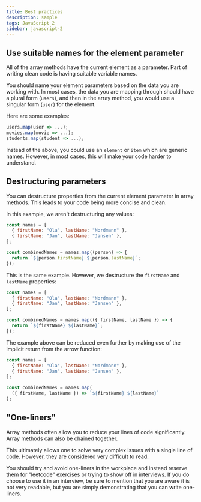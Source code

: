 ```yaml
---
title: Best practices
description: sample
tags: JavaScript 2
sidebar: javascript-2
---
```


## Use suitable names for the element parameter

All of the array methods have the current element as a parameter. Part of writing clean code is having suitable variable names.

You should name your element parameters based on the data you are working with. In most cases, the data you are mapping through should have a plural form (`users`), and then in the array method, you would use a singular form (`user`) for the element.

Here are some examples:

```js
users.map(user => ...);
movies.map(movie => ...);
students.map(student => ...);
```

Instead of the above, you could use an `element` or `item` which are generic names. However, in most cases, this will make your code harder to understand.

## Destructuring parameters

You can destructure properties from the current element parameter in array methods. This leads to your code being more concise and clean.

In this example, we aren't destructuring any values:

```js
const names = [
  { firstName: "Ola", lastName: "Nordmann" },
  { firstName: "Jan", lastName: "Jansen" },
];

const combinedNames = names.map((person) => {
  return `${person.firstName} ${person.lastName}`;
});
```

This is the same example. However, we destructure the `firstName` and `lastName` properties:

```js
const names = [
  { firstName: "Ola", lastName: "Nordmann" },
  { firstName: "Jan", lastName: "Jansen" },
];

const combinedNames = names.map(({ firstName, lastName }) => {
  return `${firstName} ${lastName}`;
});
```

The example above can be reduced even further by making use of the implicit return from the arrow function:

```js
const names = [
  { firstName: "Ola", lastName: "Nordmann" },
  { firstName: "Jan", lastName: "Jansen" },
];

const combinedNames = names.map(
  ({ firstName, lastName }) => `${firstName} ${lastName}`
);
```

## "One-liners"

Array methods often allow you to reduce your lines of code significantly. Array methods can also be chained together.

This ultimately allows one to solve very complex issues with a single line of code. However, they are considered very difficult to read.

You should try and avoid one-liners in the workplace and instead reserve them for "leetcode" exercises or trying to show off in interviews. If you do choose to use it in an interview, be sure to mention that you are aware it is not very readable, but you are simply demonstrating that you can write one-liners.
